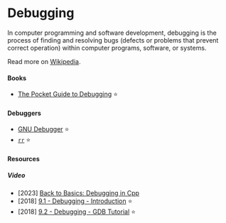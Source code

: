 # Debugging

In computer programming and software development, debugging is the process of finding and resolving bugs (defects or problems that prevent correct operation) within computer programs, software, or systems.

Read more on [Wikipedia](https://en.wikipedia.org/wiki/Debugging).

#### Books
- [The Pocket Guide to Debugging](https://wizardzines.com/zines/debugging-guide) ⭐

#### Debuggers
- [GNU Debugger](https://en.wikipedia.org/wiki/GNU_Debugger) ⭐
- [`rr`](https://rr-project.org) ⭐

#### Resources

##### Video
- [2023] [Back to Basics: Debugging in Cpp](https://www.youtube.com/watch?v=qgszy9GquRs)
- [2018] [9.1 - Debugging - Introduction](https://www.youtube.com/watch?v=D8imWEgyS1g) ⭐
- [2018] [9.2 - Debugging - GDB Tutorial](https://www.youtube.com/watch?v=bWH-nL7v5F4) ⭐
